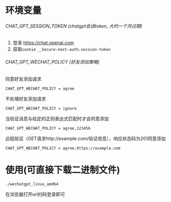 # 环境变量
###### CHAT_GPT_SESSION_TOKEN (chatgpt会话token, 大约一个月过期)
1. 登录 https://chat.openai.com
2. 获取`cookie` `__Secure-next-auth.session-token`
###### CHAT_GPT_WECHAT_POLICY (好友添加策略)
同意好友添加请求
```
CHAT_GPT_WECHAT_POLICY = agree
```
不处理好友添加请求
```
CHAT_GPT_WECHAT_POLICY = ignore
```
当验证消息与给定的正则表达式匹配时才会同意添加
```
CHAT_GPT_WECHAT_POLICY = agree,123456
```
远程验证（GET请求http://example.com/验证信息），响应状态码为201同意添加
```
CHAT_GPT_WECHAT_POLICY = agree,https://example.com
```
# 使用(可直接下载二进制文件)
```
./wechatgpt_linux_amd64
```
在浏览器打开url扫码登录即可